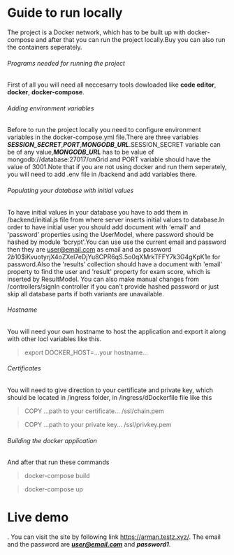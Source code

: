 # Guide to run locally

The project is a Docker network, which has to be built up with docker-compose and after that you can run the project locally.Buy you can also run the containers seperately.

###### Programs needed for running the project
First of all you will need all neccesarry tools dowloaded like **code editor**, **docker**, **docker-compose**.

###### Adding environment variables
Before to run the project locally you need to configure environment variables in the docker-compose.yml file.There are three variables ***SESSION_SECRET***,***PORT***,***MONGODB_URL***.SESSION_SECRET variable can be of any value,***MONGODB_URL*** has to be value of  mongodb://database:27017/onGrid and PORT variable should have the value of 3001.Note that if you are not using docker and run them seperately, you will need to add .env file in /backend and add variables there.

###### Populating your database with initial values
To have initial values in your database you have to add them in /backend/initial.js file from where server inserts initial values to database.In order to have initial user you should add document with 'email' and 'password' properties using the UserModel, where password should be hashed by module 'bcrypt'.You can use use the current email and password then they are user@email.com as email and as password $2b$10$iKvuotyrjX4oZXel7eDjYu8CPR6qS.5o0qXMrkTFFY7k3G4gKpK1e for password.Also the 'results' collection should have a document with 'email' property to find the user and 'result' property for exam score, which is inserted by ResultModel.  You can also make manual changes from /controllers/signIn controller if you can't provide hashed password or just skip all database parts if both variants are unavailable.

###### Hostname
You will need your own hostname to host the application and export it along with other locl variables like this.

> export DOCKER_HOST=...your hostname...

###### Certificates
You will need to give direction to your certificate and private key, which should be located in /ingress folder, in /ingress/dDockerfile file like this

> COPY ...path to your certificate... /ssl/chain.pem

> COPY ...path to your private key... /ssl/privkey.pem


###### Building the docker application
And after that run these commands

> docker-compose build

> docker-compose up

# Live demo
.
You can visit the site by following link https://arman.testz.xyz/. The email and the password are ***user@email.com*** and ***password1***.
 
